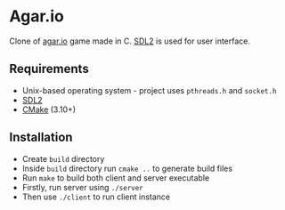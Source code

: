 # Agar.io

Clone of [agar.io](agar.io) game made in C. [SDL2](https://www.libsdl.org) is used for user interface.

## Requirements

- Unix-based operating system - project uses `pthreads.h` and `socket.h`
- [SDL2](https://www.libsdl.org)
- [CMake](https://cmake.org) (3.10+)


## Installation

- Create `build` directory
- Inside `build` directory run `cmake ..` to generate build files
- Run `make` to build both client and server executable
- Firstly, run server using `./server`
- Then use `./client` to run client instance
